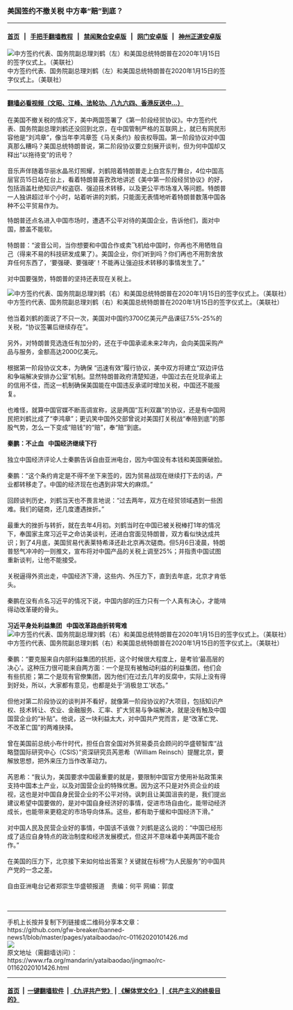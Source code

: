 ### 美国签约不撤关税   中方奉“赔”到底？
------------------------

#### [首页](https://github.com/gfw-breaker/banned-news1/blob/master/README.md) &nbsp;&nbsp;|&nbsp;&nbsp; [手把手翻墙教程](https://github.com/gfw-breaker/guides/wiki) &nbsp;&nbsp;|&nbsp;&nbsp; [禁闻聚合安卓版](https://github.com/gfw-breaker/bn-android) &nbsp;&nbsp;|&nbsp;&nbsp; [网门安卓版](https://github.com/oGate2/oGate) &nbsp;&nbsp;|&nbsp;&nbsp; [神州正道安卓版](https://github.com/SzzdOgate/update) 



<div id="headerimg">
 <img alt="中方签约代表、国务院副总理刘鹤（左）和美国总统特朗普在2020年1月15日的签字仪式上。（美联社）" src="https://www.rfa.org/mandarin/yataibaodao/jingmao/rc-01162020101426.html/AP_20015684672138.jpg/@@images/0a3a4226-a915-4bab-bbb4-4714d7963ef4.jpeg" title="中方签约代表、国务院副总理刘鹤（左）和美国总统特朗普在2020年1月15日的签字仪式上。（美联社）"/>
 <div id="headerimgcontents">
  <div id="headerimgcaption">
   <span>
    中方签约代表、国务院副总理刘鹤（左）和美国总统特朗普在2020年1月15日的签字仪式上。（美联社）
   </span>
   <!-- zoomattribute -->
  </div>
  <!-- headerimgcaption -->
 </div>
 <!-- headerimagecontents -->
</div>

<hr/>


#### [翻墙必看视频（文昭、江峰、法轮功、八九六四、香港反送中...）](https://github.com/gfw-breaker/banned-news1/blob/master/pages/link3.md)

<div id="storytext">
 <div>
  <div class="slot_header">
  </div>
 </div>
 <p>
  在美国不撤关税的情况下，美中两国签署了《第一阶段经贸协议》。中方签约代表、国务院副总理刘鹤还没回到北京，在中国管制严格的互联网上，就已有网民形容他是“刘鸿章”，像当年李鸿章签《马关条约》般丧权辱国。第一阶段协议对中国真那么糟吗？美国总统特朗普说，第二阶段协议要立刻展开谈判，但为何中国却又释出“以拖待变”的讯号？
  <br/>
  <br/>
  音乐声伴随着华丽水晶吊灯照耀，刘鹤陪着特朗普走上白宫东厅舞台，4位中国高层官员15日站在台上，看着特朗普喜孜孜地讲述《美中第一阶段经贸协议》的好，包括涵盖杜绝知识产权盗窃、强迫技术转移，以及更公平市场准入等问题。特朗普一人独讲超过半个小时，站着听讲的刘鹤，只能面无表情地听着特朗普数落中国各种不公平贸易作为。
 </p>
 <p>
  特朗普还点名进入中国市场时，遭遇不公平对待的美国企业，告诉他们，面对中国，膝盖不能软。
  <br/>
  <br/>
  特朗普：“波音公司，当你想要和中国合作或卖飞机给中国时，你再也不用牺牲自己（得来不易的科技研发成果了）。美国企业，你们听到吗？你们再也不用割舍放弃任何东西了，‘要强硬、要强硬’！不能再让强迫技术转移的事情发生了。”
  <br/>
  <br/>
  对中国要强势，特朗普的坚持还表现在关税上。
  <br/>
  <div class="image-inline captioned" style="width:1670px;">
   <div style="width:1670px;">
    <img alt="中方签约代表、国务院副总理刘鹤（右）和美国总统特朗普在2020年1月15日的签字仪式上。（美联社）" src="https://www.rfa.org/mandarin/yataibaodao/jingmao/rc-01162020101426.html/AP_20015673433872.jpg" title="中方签约代表、国务院副总理刘鹤（右）和美国总统特朗普在2020年1月15日的签字仪式上。（美联社）"/>
   </div>
   <div class="image-caption">
    <span style="width:1670px;">
     中方签约代表、国务院副总理刘鹤（右）和美国总统特朗普在2020年1月15日的签字仪式上。（美联社）
    </span>
    <span class="copyright">
    </span>
   </div>
  </div>
  <br/>
  他当着刘鹤的面说了不只一次，美国对中国约3700亿美元产品课征7.5%-25%的关税，“协议签署后继续存在”。
  <br/>
  <br/>
  另外，对特朗普竞选连任有加分的，还在于中国承诺未来2年内，会向美国采购产品与服务，金额高达2000亿美元。
  <br/>
  <br/>
  根据第一阶段协议文本，为确保 “迅速有效”履行协议，美中双方将建立“双边评估和争端解决安排办公室”机制。显然特朗普政府清楚知道，中国过去在兑现承诺上的信用不佳，而这一机制确保美国能在中国违反承诺时增加关税，中国还不能报复。
  <br/>
  <br/>
  也难怪，就算中国官媒不断高调宣称，这是两国“互利双赢”的协议，还是有中国网民把刘鹤比成了“李鸿章”；更讥笑中国外交部曾说对美国打关税战“奉陪到底”的那股气势，怎么一下变成“赔钱”的“赔”，奉“赔”到底。
  <br/>
  <br/>
  <b>
   秦鹏：不止血   中国经济继续下行
  </b>
  <br/>
  <br/>
  独立中国经济评论人士秦鹏告诉自由亚洲电台，因为中国没有本钱和美国撕破脸。
  <br/>
  <br/>
  秦鹏：“这个条约肯定是不得不坐下来签的，因为贸易战现在继续打下去的话，产业都转移走了。中国的经济现在也遇到非常大的麻烦。”
  <br/>
  <br/>
  回顾谈判历史，刘鹤当天也不畏言地说：“过去两年，双方在经贸领域遇到一些困难。我们的磋商，还几度遭遇挫折。”
  <br/>
  <br/>
  最重大的挫折与转折，就在去年4月初。刘鹤当时在中国已被关税棒打1年的情况下，奉国家主席习近平之命访美谈判，还进白宫面见特朗普，双方看似快达成共识；到了4月底，美国贸易代表莱特希泽还赴北京再次磋商。但5月6日凌晨，特朗普怒气冲冲的一则推文，宣布将对中国产品的关税上调至25%；并指责中国试图重新谈判，让他不能接受。
  <br/>
  <br/>
  关税逼得外资出走，中国经济下滑，这些内、外压力下，直到去年底，北京才肯低头。
  <br/>
  <br/>
  秦鹏在没有点名习近平的情况下说，中国内部的压力只有一个人真有决心，才能啃得动改革硬的骨头。
  <br/>
  <br/>
  <b>
   习近平身处利益集团   中国改革路曲折转弯难
  </b>
  <br/>
  <div class="image-inline captioned" style="width:1825px;">
   <div style="width:1825px;">
    <img alt="中方签约代表、国务院副总理刘鹤（右）和美国总统特朗普在2020年1月15日的签字仪式上。（美联社）" src="https://www.rfa.org/mandarin/yataibaodao/jingmao/rc-01162020101426.html/AP_20015664176487.jpg" title="中方签约代表、国务院副总理刘鹤（右）和美国总统特朗普在2020年1月15日的签字仪式上。（美联社）"/>
   </div>
   <div class="image-caption">
    <span style="width:1825px;">
     中方签约代表、国务院副总理刘鹤（右）和美国总统特朗普在2020年1月15日的签字仪式上。（美联社）
    </span>
    <span class="copyright">
    </span>
   </div>
  </div>
  <br/>
  秦鹏：“要克服来自内部利益集团的抗拒，这个时候很大程度上，是考验‘最高层的决心’。这种压力很可能来自两方面：一个是现有被触动利益的利益集团，他们会有些抗拒；第二个是现有官僚集团，因为他们在过去几年的反腐中，实际上没有得到好处，所以，大家都有意见，也都是处于‘消极怠工’状态。”
  <br/>
  <br/>
  但他对第二阶段协议的谈判并不看好，就像第一阶段协议的7大项目，包括知识产权、技术转让、农业、金融服务、汇率、扩大贸易与争端解决，就是没有触及中国国营企业的“补贴”。他说，这一块利益太大，对中国共产党而言，是“改革亡党、不改革亡国”的两难抉择。
  <br/>
  <br/>
  曾在美国前总统小布什时代，担任白宫全国对外贸易委员会顾问的华盛顿智库“战略暨国际研究中心（CSIS）”资深研究员芮恩希（William Reinsch）提醒北京，要解放思想，把外来压力当作改革动力。
  <br/>
  <br/>
  芮恩希：“我认为，美国要求中国最重要的就是，要限制中国官方使用补贴政策来支持中国本土产业，以及对国营企业的特殊优惠。因为这不只是对外资企业的歧视，这也是对中国自身民营企业的不公平对待。讽刺且让美国沮丧的是，我们提出建议希望中国要做的，是对中国自身经济好的事情，促进市场自由化，能带动经济成长，也能带来更稳定的市场导向体系。这些，都有助于缓和中国经济下滑。”
  <br/>
  <br/>
  对中国人民及民营企业好的事情，中国该不该做？刘鹤是这么说的：“中国已经形成了适应自身特点的政治制度和经济发展模式，但这并不意味着中美两国不能合作。”
  <br/>
  <br/>
  在美国的压力下，北京接下来如何给出答案？关键就在标榜“为人民服务”的中国共产党的一念之差。
  <br/>
  <br/>
  自由亚洲电台记者郑崇生华盛顿报道    责编：何平 网编：郭度
  <br/>
  <br/>
  <br/>
 </p>
</div>

<hr/>
手机上长按并复制下列链接或二维码分享本文章：<br/>
https://github.com/gfw-breaker/banned-news1/blob/master/pages/yataibaodao/rc-01162020101426.md <br/>
<a href='https://github.com/gfw-breaker/banned-news1/blob/master/pages/yataibaodao/rc-01162020101426.md'><img src='https://github.com/gfw-breaker/banned-news1/blob/master/pages/yataibaodao/rc-01162020101426.md.png'/></a> <br/>
原文地址（需翻墙访问）：https://www.rfa.org/mandarin/yataibaodao/jingmao/rc-01162020101426.html


------------------------
#### [首页](https://github.com/gfw-breaker/banned-news1/blob/master/README.md) &nbsp;|&nbsp; [一键翻墙软件](https://github.com/gfw-breaker/nogfw/blob/master/README.md) &nbsp;| [《九评共产党》](https://github.com/gfw-breaker/9ping.md/blob/master/README.md#九评之一评共产党是什么) | [《解体党文化》](https://github.com/gfw-breaker/jtdwh.md/blob/master/README.md) | [《共产主义的终极目的》](https://github.com/gfw-breaker/gczydzjmd.md/blob/master/README.md)


<img src='http://gfw-breaker.win/banned-news/pages/yataibaodao/rc-01162020101426.md' width='0px' height='0px'/>